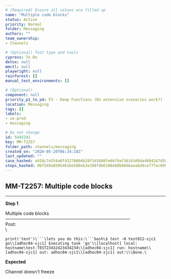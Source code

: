 ```yaml
---
# (Required) Ensure all values are filled up
name: "Multiple code blocks"
status: Active
priority: Normal
folder: Messaging
authors: ""
team_ownership: 
- Channels

# (Optional) Test type and tools
cypress: To Do
detox: null
mmctl: null
playwright: null
rainforest: []
manual_test_environments: []

# (Optional)
component: null
priority_p1_to_p4: P3 - Deep Functions (Do extensive scenarios work?)
location: Messaging
tags: []
labels: 
- se-prod
- messaging

# Do not change
id: 5445242
key: MM-T2257
folder_path: channels/messaging
created_on: "2020-05-20T06:34:18Z"
last_updated: ""
case_hashed: a918c7e554a0f43270604b28f3d1680fe66f9af36163d9da4094247d58c33c4bf5294a186e1608878d399978718804cd
steps_hashed: 0bf549a8505461be580eb3e198f9b6108eb0b0666aea6d4ce777ac899da0c158c17b7344415b6167103f47c0cd4ce2a6
---
```


## MM-T2257: Multiple code blocks

---

**Step 1**

Multiple code blocks\
————————————————————————————\
Post:\
\\

````
print('test')\```\lets you do this:\```bash\$ test -H test012-sjc1 go\\[adhoc04-sjc1] Executing task 'go'\\[localhost] local: hostname\test-TEST23432423434234\\[adhoc04-sjc1] run: hostname\\[adhoc04-sjc1] out: adhoc04-sjc1\\[adhoc04-sjc1] out:\\\Done.\
````

**Expected**

Channel doesn't freeze

